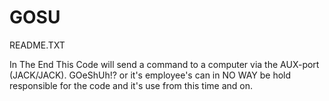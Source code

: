# GOSU
README.TXT

In The End This Code will send a command to a computer via the AUX-port (JACK/JACK).
GOeShUh!? or it's employee's can in NO WAY be hold responsible for the code and it's use from this time and on.

